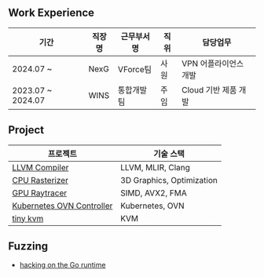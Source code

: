 ## Work Experience

| 기간 | 직장명 | 근무부서명 | 직위 | 담당업무 |
| --- | --- | --- | --- | --- |
| 2024.07 ~  | NexG | VForce팀 | 사원 | VPN 어플라이언스 개발  |
| 2023.07 ~ 2024.07 | WINS | 통합개발팀 | 주임 | Cloud 기반 제품 개발 |

## Project

| 프로젝트 | 기술 스택 |
| --- | --- |
|[LLVM Compiler]()| LLVM, MLIR, Clang |
|[CPU Rasterizer]()| 3D Graphics, Optimization |
|[GPU Raytracer]()| SIMD, AVX2, FMA |
|[Kubernetes OVN Controller]()| Kubernetes, OVN |
|[tiny kvm]()| KVM |

## Fuzzing

- [hacking on the Go runtime]()

